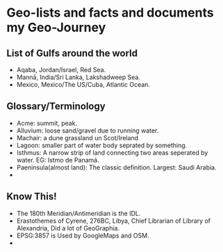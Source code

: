 # Geo-lists and facts and documents my Geo-Journey #

## List of Gulfs around the world ##

+ Aqaba, Jordan/Israel, Red Sea.
+ Mannā, India/Sri Lanka, Lakshadweep Sea.
+ Mexico, Mexico/The US/Cuba, Atlantic Ocean.

## Glossary/Terminology ##

+ Acme: summit, peak.
+ Alluvium: loose sand/gravel due to running water.
+ Machair: a dune grassland un Scot/Ireland
+ Lagoon: smaller part of water body seprated by something.
+ Isthmus: A narrow strip of land connecting two areas seperated by water. EG: Istmo de Panamá.
+ Paeninsula(almost land): The classic definition.
    Largest: Saudi Arabia.
+ 

## Know This! ##

+ The 180th Meridian/Antimeridian is the IDL.
+ Erastothemes of Cyrene, 276BC, Libya, Chief Librarian of Library of Alexandria, Did a lot of GeoGraphia.
+ EPSG:3857 is Used by GoogleMaps and OSM.
+ 